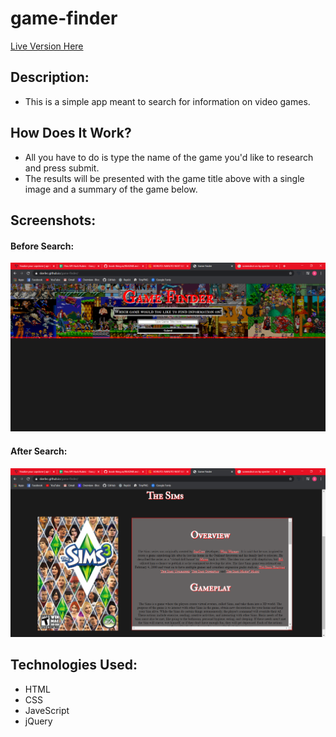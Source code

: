 # game-finder
[Live Version Here](https://skerlec.github.io/game-finder/)

## Description:
* This is a simple app meant to search for information on video games.

## How Does It Work?
* All you have to do is type the name of the game you'd like to research and press submit.
* The results will be presented with the game title above with a single image and a summary of the game below.

## Screenshots:
#### Before Search:
![alt text](home-img.png)

#### After Search:
![alt text](search-img.png)

## Technologies Used:
* HTML
* CSS
* JaveScript
* jQuery